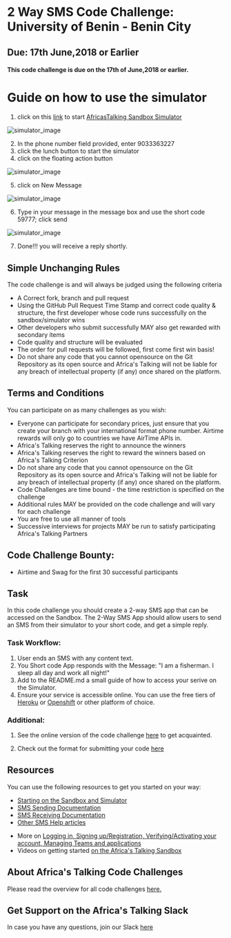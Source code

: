 # 2 Way SMS Code Challenge: University of Benin - Benin City
## Due: 17th June,2018 or Earlier
#### This code challenge is due on the 17th of June,2018 or earlier. 

# Guide on how to use the simulator
1. click on this [link](https://simulator.africastalking.com:1517/) to start [AfricasTalking Sandbox Simulator](https://simulator.africastalking.com:1517/) 

![simulator_image](https://github.com/SavvyProgrammer/CodeChallengeUniBen1606/blob/2349033363227/Images/imageA.png)

2. In the phone number field provided, enter 9033363227
3. click the lunch button to start the simulator
4. click on the floating action button 

![simulator_image](https://github.com/SavvyProgrammer/CodeChallengeUniBen1606/blob/2349033363227/Images/imageB.png)

5. click on New Message

![simulator_image](https://github.com/SavvyProgrammer/CodeChallengeUniBen1606/blob/2349033363227/Images/imageC.png)

6. Type in your message in the message box and use the short code 59777; click send

![simulator_image](https://github.com/SavvyProgrammer/CodeChallengeUniBen1606/blob/2349033363227/Images/imageE.png)

7. Done!!! you will receive a reply shortly.

## Simple Unchanging Rules
The code challenge is and will always be judged using the following criteria
  - A Correct fork, branch and pull request
  - Using the GitHub Pull Request Time Stamp and correct code quality & structure, the first developer whose code runs successfully on the sandbox/simulator wins
  - Other developers who submit successfully MAY also get rewarded with secondary items
  - Code quality and structure will be evaluated
  - The order for pull requests will be followed, first come first win basis!
  - Do not share any code that you cannot opensource on the Git Repository as its open source and Africa's Talking will not be liable for any breach of intellectual property (if any) once shared on the platform.

## Terms and Conditions
You can participate on as many challenges as you wish:
  - Everyone can participate for secondary prices, just ensure that you create your branch with your international format phone number. Airtime rewards will only go to countries we have AirTime APIs in.
  - Africa's Talking reserves the right to announce the winners
  - Africa's Talking reserves the right to reward the winners based on Africa's Talking Criterion
  - Do not share any code that you cannot opensource on the Git Repository as its open source and Africa's Talking will not be liable for any breach of intellectual property (if any) once shared on the platform.
  - Code Challenges are time bound - the time restriction is specified on the challenge
  - Additional rules MAY be provided on the code challenge and will vary for each challenge
  - You are free to use all manner of tools
  - Successive interviews for projects MAY be run to satisfy participating Africa's Talking Partners

## Code Challenge Bounty:
  - Airtime and Swag for the first 30 successful participants

## Task
In this code challenge you should create a 2-way SMS app that can be accessed on the Sandbox. The 2-Way SMS App should allow users to send an SMS from their simulator to your short code, and get a simple reply.

### Task Workflow:
1. User ends an SMS with any content text.
2. You Short code App responds with the Message: "I am a fisherman. I sleep all day and work all night!"
3. Add to the README.md a small guide of how to access your serive on the Simulator.
4. Ensure your service is accessible online. You can use the free tiers of [Heroku](https://www.heroku.com/) or [Openshift](https://www.openshift.com/) or other platform of choice.

### Additional:
1. See the online version of the code challenge [here](http://atdevoutreach.viewdocs.io/CodeChallengeUniBen1606/CodeChallengeUniBen1606/) to get acquainted.

2.  Check out the format for submitting your code [here](http://atdevoutreach.viewdocs.io/CodeChallengeUniBen1606/CodeChallengeSteps/)

## Resources
You can use the following resources to get you started on your way:
* [Starting on the Sandbox and Simulator](http://help.africastalking.com/website/how-to-get-started-on-the-africas-talking-sand-box)
* [SMS Sending Documentation](http://docs.africastalking.com/sms/sending)
* [SMS Receiving Documentation](http://docs.africastalking.com/sms/callback)
* [Other SMS Help articles](http://help.africastalking.com/sms)
- More on [Logging in, Signing up/Registration, Verifying/Activating your account, Managing Teams and applications](http://help.africastalking.com/website)
- Videos on getting started [on the Africa's Talking Sandbox](https://www.dropbox.com/sh/qq086503d5zaq7l/AADEo-oazNF_PgYIPRjPpeCua?dl=0)


## About Africa's Talking Code Challenges
Please read the overview for all code challenges [here.](http://atdevoutreach.viewdocs.io/CodeChallengeUniBen1606/)

## Get Support on the Africa's Talking Slack
In case you have any questions, join our Slack [here](https://slackin-africastalking.now.sh/)




